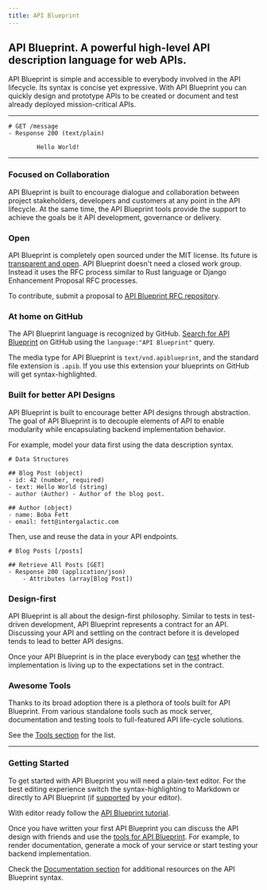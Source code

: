 ```yaml
---
title: API Blueprint
---
```


## API Blueprint. A powerful high-level API description language for web APIs.

API Blueprint is simple and accessible to everybody involved in the API
lifecycle. Its syntax is concise yet expressive. With API Blueprint you can
quickly design and prototype APIs to be created or document and test already
deployed mission-critical APIs.

---

```apib
# GET /message
- Response 200 (text/plain)

        Hello World!
```

---

### Focused on Collaboration

API Blueprint is built to encourage dialogue and collaboration between
project stakeholders, developers and customers at any point in the API
lifecycle. At the same time, the API Blueprint tools provide the support to
achieve the goals be it API development, governance or delivery.

### Open

API Blueprint is completely open sourced under the MIT license.
Its future is [transparent and open][roadmap].
API Blueprint doesn't need a closed work group. Instead it uses the RFC
process similar to Rust language or Django Enhancement Proposal RFC processes.

To contribute, submit a proposal to [API Blueprint RFC repository][apibrfc].

### At home on GitHub

The API Blueprint language is recognized by GitHub.
[Search for API Blueprint][search] on GitHub using the
`language:"API Blueprint"` query.

The media type for API Blueprint is `text/vnd.apiblueprint`, and the
standard file extension is `.apib`. If you use this extension your
blueprints on GitHub will get syntax-highlighted.

### Built for better API Designs

API Blueprint is built to encourage better API designs through abstraction.
The goal of API Blueprint is to decouple elements of API to enable modularity
while encapsulating backend implementation behavior.

For example, model your data first using the data description syntax.

```apib
# Data Structures

## Blog Post (object)
- id: 42 (number, required)
- text: Hello World (string)
- author (Author) - Author of the blog post.

## Author (object)
- name: Boba Fett
- email: fett@intergalactic.com
```

Then, use and reuse the data in your API endpoints.

```apib
# Blog Posts [/posts]

## Retrieve All Posts [GET]
- Response 200 (application/json)
    - Attributes (array[Blog Post])
```

### Design-first

API Blueprint is all about the design-first philosophy. Similar to tests in
test-driven development, API Blueprint represents a contract for an API.
Discussing your API and settling on the contract before it is developed tends to
 lead to better API designs.

Once your API Blueprint is in the place everybody can [test][dredd] whether the
implementation is living up to the expectations set in the contract.

### Awesome Tools

Thanks to its broad adoption there is a plethora of tools built for API Blueprint.
From various standalone tools such as mock server, documentation and testing
tools to full-featured API life-cycle solutions.

See the [Tools section][tools] for the list.

---

### Getting Started

To get started with API Blueprint you will need a plain-text editor. For the
best editing experience switch the syntax-highlighting to Markdown or
directly to API Blueprint (if [supported][editors] by your editor).

With editor ready follow the [API Blueprint tutorial][tutorial].

Once you have written your first API Blueprint you can discuss the API design
with friends and use the [tools for API Blueprint][tools]. For example,
to render documentation, generate a mock of your service or start testing your
backend implementation.

Check the [Documentation section][docs] for additional resources on
the API Blueprint syntax.

[dredd]: https://github.com/apiaryio/dredd
[tools]: ./tools.html
[docs]: ./documentation/
[tutorial]: ./documentation/tutorial.html
[editors]: ./tools.html#editors
[roadmap]: https://github.com/apiaryio/api-blueprint/wiki/Roadmap
[apibrfc]: https://github.com/apiaryio/api-blueprint-rfcs
[search]: https://github.com/search?utf8=%E2%9C%93&q=language%3A%22API+Blueprint%22&ref=simplesearch
